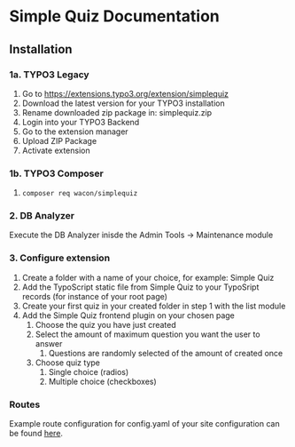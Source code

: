 # Simple Quiz Documentation
## Installation
### 1a. TYPO3 Legacy
  1. Go to https://extensions.typo3.org/extension/simplequiz
  2. Download the latest version for your TYPO3 installation
  3. Rename downloaded zip package in: simplequiz.zip
  4. Login into your TYPO3 Backend
  5. Go to the extension manager
  6. Upload ZIP Package
  7. Activate extension

### 1b. TYPO3 Composer
1. ``composer req wacon/simplequiz``

### 2. DB Analyzer
Execute the DB Analyzer inisde the Admin Tools -> Maintenance module

### 3. Configure extension
1. Create a folder with a name of your choice, for example: Simple Quiz
2. Add the TypoScript static file from Simple Quiz to your TypoSript records (for instance of your root page)
3. Create your first quiz in your created folder in step 1 with the list module
4. Add the Simple Quiz frontend plugin on your chosen page
   1. Choose the quiz you have just created
   2. Select the amount of maximum question you want the user to answer
      1. Questions are randomly selected of the amount of created once
   3. Choose quiz type
      1. Single choice (radios)
      2. Multiple choice (checkboxes)

### Routes
Example route configuration for config.yaml of your site configuration can be found [here](Routes.md).
